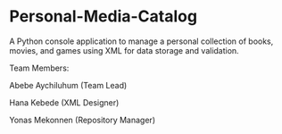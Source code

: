 # Personal-Media-Catalog
A Python console application to manage a personal collection of books, movies, and games using XML for data storage and validation.

Team Members:

Abebe Aychiluhum (Team Lead)

Hana Kebede (XML Designer)

Yonas Mekonnen (Repository Manager)

